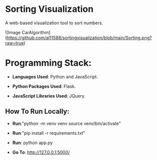 # Sorting Visualization

A web-based visualization tool to sort numbers.

![Image CarAlgorithm] (https://github.com/al11588/sortingvisualization/blob/main/Sorting.png?raw=true)

# Programming Stack: 


*	**Languages Used**: Python and JavaScript.

*	**Python Packages Used**: Flask.

*	**JavaScript Libraries Used**: JQuery.



## How To Run Locally:

* 	**Run**:"python -m venv venv source venv/bin/activate" 

* 	**Run**:"pip install -r requirements.txt"

* 	**Run**: python app.py

* 	**Go To**: http://127.0.0.1:5000/ 